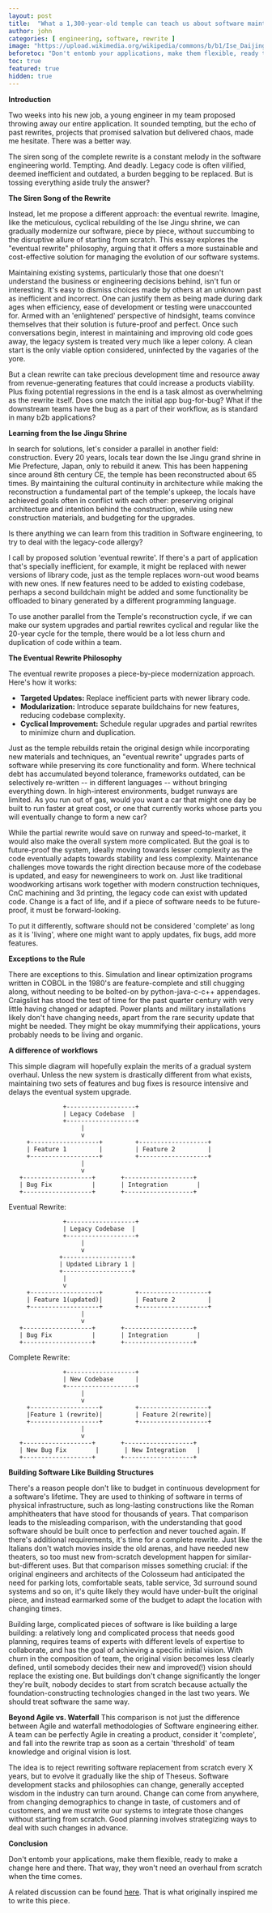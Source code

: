 ```yaml
---
layout: post
title:  "What a 1,300-year-old temple can teach us about software maintenance"
author: john
categories: [ engineering, software, rewrite ]
image: "https://upload.wikimedia.org/wikipedia/commons/b/b1/Ise_Daijingu_sengyo_no_zu_%E4%BC%8A%E5%8B%A2%E5%A4%AA%E7%A5%9E%E5%AE%AE%E9%81%B7%E5%BE%A1%E4%B9%8B%E5%9B%B3_%28Depiction_of_the_Relocation_of_the_Grand_Shrine_of_Ise%29_%28BM_2008%2C3037.21409%29.jpg"
beforetoc: "Don't entomb your applications, make them flexible, ready to make a change here and there. That way, they won't need an overhaul from scratch when the time comes."
toc: true
featured: true
hidden: true
---
```


**Introduction**

Two weeks into his new job, a young engineer  in my team proposed throwing away our entire application. It sounded tempting, but the echo of past rewrites, projects that promised salvation but delivered chaos, made me hesitate. There was a better way. 

The siren song of the complete rewrite is a constant melody in the software engineering world. Tempting. And deadly. Legacy code is often vilified, deemed inefficient and outdated, a burden begging to be replaced. But is tossing everything aside truly the answer?

**The Siren Song of the Rewrite**

Instead, let me propose a different approach: the eventual rewrite. Imagine, like the meticulous, cyclical rebuilding of the Ise Jingu shrine, we can gradually modernize our software, piece by piece, without succumbing to the disruptive allure of starting from scratch. This essay explores the "eventual rewrite" philosophy, arguing that it offers a more sustainable and cost-effective solution for managing the evolution of our software systems.

Maintaining existing systems, particularly those that one doesn't understand the business or engineering decisions behind, isn't fun or interesting. It's easy to dismiss choices made by others at an unknown past as inefficient and incorrect. One can justify them as being made during dark ages when efficiency, ease of development or testing were unaccounted for. Armed with an 'enlightened' perspective of hindsight, teams convince themselves that their solution is future-proof and perfect. Once such conversations begin, interest in maintaining and improving old code goes away, the legacy system is treated very much like a leper colony. A clean start is the only viable option considered, uninfected by the vagaries of the yore.

But a clean rewrite can take precious development time and resource away from revenue-generating features that could increase a products viability. Plus fixing potential regressions in the end is a task almost as overwhelming as the rewrite itself. Does one match the initial app bug-for-bug? What if the downstream teams have the bug as a part of their workflow, as is standard in many b2b applications?

**Learning from the Ise Jingu Shrine**

In search for solutions, let's consider a parallel in another field: construction. Every 20 years, locals tear down the Ise Jingu grand shrine in Mie Prefecture, Japan, only to rebuild it anew. This has been happening since around 8th century CE, the temple has been reconstructed about 65 times. By maintaining the cultural continuity in architecture while making the reconstruction a fundamental part of the temple's upkeep, the locals have achieved goals often in conflict with each other: preserving original architecture and intention behind the construction, while using new construction materials, and budgeting for the upgrades.

Is there anything we can learn from this tradition in Software engineering, to try to deal with the legacy-code allergy?

I call by proposed solution 'eventual rewrite'. If there's a part of application that's specially inefficient, for example, it might be replaced with newer versions of library code, just as the temple replaces worn-out wood beams with new ones. If new features need to be added to existing codebase, perhaps a second buildchain might be added and some functionality be offloaded to binary generated by a different programming language.

To use another parallel from the Temple's reconstruction cycle, if we can make our system upgrades and partial rewrites cyclical and regular like the 20-year cycle for the temple, there would be a lot less churn and duplication of code within a team.


**The Eventual Rewrite Philosophy**

The eventual rewrite proposes a piece-by-piece modernization approach. Here's how it works:

* **Targeted Updates:** Replace inefficient parts with newer library code.
* **Modularization:** Introduce separate buildchains for new features, reducing codebase complexity.
* **Cyclical Improvement:** Schedule regular upgrades and partial rewrites to minimize churn and duplication.

Just as the temple rebuilds retain the original design while incorporating new materials and techniques, an "eventual rewrite" upgrades parts of software while preserving its core functionality and form. Where technical debt has accumulated beyond tolerance, frameworks outdated, can be selectively re-written -- in different languages -- without  bringing everything down. In high-interest environments, budget runways are limited. As you run out of gas, would you want a car that might one day be built to run faster at great cost, or one that currently works whose parts you will eventually change to form a new car?

While the partial rewrite would save on runway and speed-to-market, it would also make the overall system more complicated. But the goal is to future-proof the system, ideally moving towards lesser complexity as the code eventually adapts towards stability and less complexity. Maintenance challenges move towards the right direction because more of the codebase is updated, and easy for newengineers to work on. Just like traditional woodworking artisans work together with modern construction techniques, CnC machining and 3d printing, the legacy code can exist with updated code. Change is a fact of life, and if a piece of software needs to be future-proof, it must be forward-looking. 

To put it differently, software should not be considered 'complete' as long as it is 'living', where one might want to apply updates, fix bugs, add more features. 

**Exceptions to the Rule**

There are exceptions to this. Simulation and linear optimization programs written in COBOL in the 1980's are feature-complete and still chugging along, without needing to be bolted-on by python-java-c-c++ appendages. Craigslist has stood the test of time for the past quarter century with very little having changed or adapted. Power plants and military installations likely don't have changing needs, apart from the rare security update that might be needed. They might be okay mummifying their applications, yours probably needs to be living and organic.

**A difference of workflows**

This simple diagram will hopefully explain the merits of a gradual system overhaul. Unless the new system is drastically different from what exists, maintaining two sets of features and bug fixes is resource intensive and delays the eventual system upgrade. 

                   +-------------------+
                   | Legacy Codebase  |
                   +-------------------+
                        |
                        v
         +-------------------+         +-------------------+
         | Feature 1         |         | Feature 2         |
         +-------------------+         +-------------------+
                        |
                        v
       +-------------------+       +-------------------+
       | Bug Fix           |       | Integration        |
       +-------------------+       +-------------------+

Eventual Rewrite:

                   +-------------------+
                   | Legacy Codebase  |
                   +-------------------+
                        |
                        v
                  +-------------------+
                  | Updated Library 1 |
                  +-------------------+
                   |
                   v
         +-------------------+         +-------------------+
         | Feature 1(updated)|         | Feature 2         |
         +-------------------+         +-------------------+
                        |
                        v
       +-------------------+       +-------------------+
       | Bug Fix           |       | Integration        |
       +-------------------+       +-------------------+

Complete Rewrite:

                   +-------------------+
                   | New Codebase      |
                   +-------------------+
                        |
                        v
         +-------------------+         +-------------------+
         |Feature 1 (rewrite)|         | Feature 2(rewrite)|
         +-------------------+         +-------------------+
                        |
                        v
       +-------------------+       +-------------------+
       | New Bug Fix        |       | New Integration   |
       +-------------------+       +-------------------+


**Building Software Like Building Structures**

There's a reason people don't like to budget in continuous development for a software's lifetime. They are used to thinking of software in terms of physical infrastructure, such as long-lasting constructions like the Roman amphitheaters that have stood for thousands of years. That comparison leads to the misleading comparison, with the understanding that good software should be built once to perfection and never touched again. If there's additional requirements, it's time for a complete rewrite. Just like the Italians don't watch movies inside the old arenas, and have needed new theaters, so too must new from-scratch development happen for similar-but-different uses. But that comparison misses something crucial: if the original engineers and architects of the Colosseum had anticipated the need for parking lots, comfortable seats, table service, 3d surround sound systems and so on, it's quite likely they would have under-built the original piece, and instead earmarked some of the budget to adapt the location with changing times.

Building large, complicated pieces of software is like building a large building: a relatively long and complicated process that needs good planning, requires teams of experts with different levels of expertise to collaborate, and has the goal of achieving a specific initial vision. With churn in the composition of team, the original vision becomes less clearly defined, until somebody decides their new and improved(!) vision should replace the existing one. But buildings don't change significantly the longer they're built, nobody decides to start from scratch because actually the foundation-constructing technologies changed in the last two years. We should treat software the same way.

**Beyond Agile vs. Waterfall**
This comparison is not just the difference between Agile and waterfall methodologies of Software engineering either. A team can be perfectly Agile in creating a product, consider it 'complete', and fall into the rewrite trap as soon as a certain 'threshold' of team knowledge and original vision is lost. 

The idea is to reject rewriting software replacement from scratch every X years, but to evolve it gradually like the ship of Theseus. Software development stacks and philosophies can change, generally accepted wisdom in the industry can turn around. Change can come from anywhere, from changing demographics to change in taste, of customers and of customers, and we must write our systems to integrate those changes without starting from scratch. Good planning involves strategizing ways to deal with such changes in advance.

**Conclusion**

Don't entomb your applications, make them flexible, ready to make a change here and there. That way, they won't need an overhaul from scratch when the time comes.

A related discussion can be found [here](https://highscalability.com/heres-a-1300-year-old-solution-to-resilience-rebuild-rebuild/). That is what originally inspired me to write this piece.